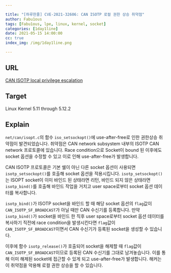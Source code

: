 ```yaml
---

title: "[하루한줄] CVE-2021-32606: CAN ISOTP 로컬 권한 상승 취약점"
author: Fabu1ous
tags: [Fabu1ous, lpe, linux, kernel, socket]
categories: [1day1line]
date: 2021-05-15 14:00:00
cc: true
index_img: /img/1day1line.png

---
```




## URL

[CAN ISOTP local privilege escalation](https://github.com/nrb547/kernel-exploitation/blob/main/cve-2021-32606/cve-2021-32606.md)



## **Target**
Linux Kernel 5.11 through 5.12.2



## **Explain**

`net/can/isopt.c`의 함수 `iso_setsockopt()`에 use-after-free로 인한 권한상승 취약점이 발견되었습니다. 취약점은 CAN network subsystem 내부의 ISOTP CAN network 프로토콜에 있습니다. Race condition으로 Socket이 bound 된 이후에도 socket 옵션을 수정할 수 있고 이로 인해 use-after-free가 발생합니다.

CAN ISOTP 프로토콜은 기본 쉘이 아닌 다른 socket 옵션이 사용되면 `isotp_setsockopt()`를 호출해 socket 옵션을 적용시킵니다. `isotp_setsockopt()`는 ISOPT socket이 이미 바인드 된 상태라면 리턴, 바인드 되지 않은 상태라면 `isotp_bind()`를 호출해 바인드 작업을 거치고 user space로부터 socket 옵션 데이터를 복사합니다.

`isotp_bind()`가 ISOTP socket을 바인드 할 때 해당 socket 옵션의 `flag`값이  `CAN_ISOTP_SF_BROADCAST`가 아닐 때만 CAN 수신기를 등록합니다. 만약  `isotp_bind()`가 socket을 바인드 한 직후 user space로부터 socket 옵션 데이터를 복사하기 직전에 race condition을 발생시킨다면 `flag`값이 `CAN_ISOTP_SF_BROADCAST`이면서 CAN 수신기가 등록된 socket을 생성할 수 있습니다.

이후에 함수 `isotp_release()`가 호출되어 socket을 해제할 때 `flag`값이  `CAN_ISOTP_SF_BROADCAST`이므로 등록된 CAN 수신기를 그대로 남겨놓습니다. 이를 통해 이미 해제된 socket에 접근할 수 있게 되고 use-after-free가 발생합니다. 해커는 이 취약점을 악용해 로컬 권한 상승을 할 수 있습니다.



